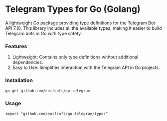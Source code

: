 # Telegram Types for Go (Golang)

A lightweight Go package providing type definitions for the Telegram Bot API 7.10. This library includes all the available
types, making it easier to build Telegram bots in Go with type safety.

### Features

1. Lightweight: Contains only type definitions without additional dependencies.
1. Easy to Use: Simplifies interaction with the Telegram API in Go projects.

### Installation

```bash
go get github.com/enifsoft/go-telegram
```

### Usage

```
import "github.com/enifsoft/go-telegram/types"
```